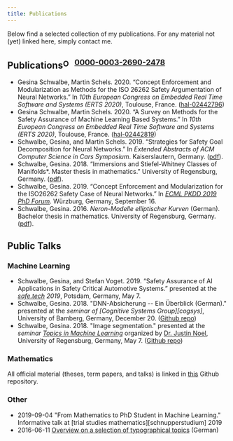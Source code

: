 ```yaml
---
title: Publications
---
```


Below find a selected collection of my publications. For any material
not (yet) linked here, simply contact me.

## Publications<sup><a href="https://orcid.org/0000-0003-2690-2478"><img src="https://orcid.org/sites/default/files/images/orcid_16x16.png" style="width:1em;margin:0em;padding:0em;margin-right:.5em;vertical-align:middle;" alt="ORCID iD icon">0000-0003-2690-2478</a></sup>

- Gesina Schwalbe, Martin Schels. 2020. “Concept Enforcement and Modularization as Methods for the ISO 26262 Safety Argumentation of Neural Networks.” In *10th European Congress on Embedded Real Time Software and Systems (ERTS 2020)*, Toulouse, France. ([hal-02442796](https://hal.archives-ouvertes.fr/hal-02442796))
- Gesina Schwalbe, Martin Schels. 2020. “A Survey on Methods for the Safety Assurance of Machine Learning Based Systems.” In *10th European Congress on Embedded Real Time Software and Systems (ERTS 2020)*, Toulouse, France. ([hal-02442819](https://hal.archives-ouvertes.fr/hal-02442819))
- Schwalbe, Gesina, and Martin Schels. 2019. “Strategies for Safety Goal Decomposition for Neural Networks.” In *Extended Abstracts of ACM Computer Science in Cars Symposium*. Kaiserslautern, Germany. ([pdf](https://cscs19.cispa.saarland/files/cscs19_camera_ready/14_CSCS19-nn_safety_gaol_decomposition.pdf)).
- Schwalbe, Gesina. 2018. “Immersions and Stiefel-Whitney Classes of Manifolds*. Master thesis in mathematics.” University of Regensburg, Germany. ([pdf](https://github.com/gesina/master_thesis/blob/master/Immersions_and_Stiefel-Whitney_Classes_of_Manifolds.pdf)).
- Schwalbe, Gesina. 2019. “Concept Enforcement and Modularization for the ISO26262 Safety Case of Neural Networks.” In *[ECML PKDD 2019 PhD Forum](https://ecmlpkdd2019.org/submissions/phdforum/)*. Würzburg, Germany, September 16.
- Schwalbe, Gesina. 2016. *Neron-Modelle elliptischer Kurven* (German). Bachelor thesis in mathematics. University of Regensburg, Germany. ([pdf](https://github.com/gesina/neron_models/blob/master/neron_models-onesided.pdf)).

## Public Talks
### Machine Learning
- Schwalbe, Gesina, and Stefan Voget. 2019. “Safety Assurance of AI Applications in Safety Critical Automotive Systems.” presented at the *[safe.tech](https://www.tuev-sued.de/akademie-de/congress/automobil-bahn/safe.tech]) 2019*, Potsdam, Germany, May 7.
- Schwalbe, Gesina. 2018. "DNN-Absicherung -- Ein Überblick (German)." presented at the *seminar of [Cognitive Systems Group][cogsys]*, University of Bamberg, Germany, December 20. ([Github repo](https://github.com/gesina/DNN_Absicherung))
- Schwalbe, Gesina. 2018. "Image segmentation." presented at the *seminar [Topics in Machine Learning](http://www.nullplug.org/ML-Blog/topics-in-machine-learning-seminar/)* organized by [Dr. Justin Noel](http://www.nullplug.org/index.html), University of Regensburg, Germany, May 7. ([Github repo](https://github.com/gesina/image_segmentation_talk))


### Mathematics
All official material (theses, term papers, and talks) is linked
in [this](https://github.com/gesina/seminar_talks) Github repository.

### Other
- 2019-09-04 "From Mathematics to PhD Student in Machine Learning." Informative talk at [trial studies mathematics][schnupperstudium] 2019
- 2016-06-11 [Overview on a selection of typographical topics](https://github.com/gesina/typography_talk) (German)
